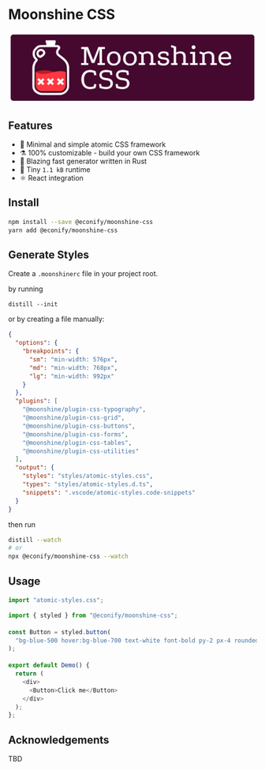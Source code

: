 # Moonshine CSS

![](./docs/logo.svg)

## Features

- 🥃 Minimal and simple atomic CSS framework
- ⚗️ 100% customizable - build your own CSS framework
- 🦀 Blazing fast generator written in Rust
- 🐜 Tiny `1.1 kB` runtime
- ⚛️ React integration

## Install

```bash
npm install --save @econify/moonshine-css
yarn add @econify/moonshine-css
```

## Generate Styles

Create a `.moonshinerc` file in your project root.

by running

```
distill --init
```

or by creating a file manually:

```json
{
  "options": {
    "breakpoints": {
      "sm": "min-width: 576px",
      "md": "min-width: 768px",
      "lg": "min-width: 992px"
    }
  },
  "plugins": [
    "@moonshine/plugin-css-typography",
    "@moonshine/plugin-css-grid",
    "@moonshine/plugin-css-buttons",
    "@moonshine/plugin-css-forms",
    "@moonshine/plugin-css-tables",
    "@moonshine/plugin-css-utilities"
  ],
  "output": {
    "styles": "styles/atomic-styles.css",
    "types": "styles/atomic-styles.d.ts",
    "snippets": ".vscode/atomic-styles.code-snippets"
  }
}
```

then run

```bash
distill --watch
# or
npx @econify/moonshine-css --watch
```

## Usage

```js
import "atomic-styles.css";
```

```js
import { styled } from "@econify/moonshine-css";

const Button = styled.button(
  "bg-blue-500 hover:bg-blue-700 text-white font-bold py-2 px-4 rounded"
);

export default Demo() {
  return (
    <div>
      <Button>Click me</Button>
    </div>
  );
};
```

## Acknowledgements

TBD
